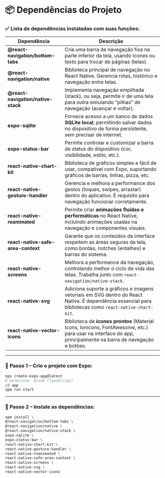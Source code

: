 # 📦 Dependências do Projeto

### ✅ **Lista de dependências instaladas com suas funções:**

| Dependência                        | Descrição                                                                                                                                                    |
| ---------------------------------- | ------------------------------------------------------------------------------------------------------------------------------------------------------------ |
| **@react-navigation/bottom-tabs**  | Cria uma barra de navegação fixa na parte inferior da tela, usando ícones ou texto para trocar de páginas (telas).                                           |
| **@react-navigation/native**       | Biblioteca principal de navegação no React Native. Gerencia rotas, histórico e navegação entre telas.                                                        |
| **@react-navigation/native-stack** | Implementa navegação empilhada (stack), ou seja, permite ir de uma tela para outra simulando "pilhas" de navegação (avançar e voltar).                       |
| **expo-sqlite**                    | Fornece acesso a um banco de dados **SQLite local**, permitindo salvar dados no dispositivo de forma persistente, sem precisar de internet.                  |
| **expo-status-bar**                | Permite controlar e customizar a barra de status do dispositivo (cor, visibilidade, estilo, etc.).                                                           |
| **react-native-chart-kit**         | Biblioteca de gráficos simples e fácil de usar, compatível com Expo, suportando gráficos de barras, linhas, pizza, etc.                                      |
| **react-native-gesture-handler**   | Gerencia e melhora a performance dos gestos (toques, swipes, arrastar) dentro do aplicativo. É requisito para navegação funcionar corretamente.              |
| **react-native-reanimated**        | Permite criar **animações fluidas e performáticas** no React Native, incluindo animações usadas na navegação e componentes visuais.                          |
| **react-native-safe-area-context** | Garante que os conteúdos da interface respeitem as áreas seguras da tela, como bordas, notches (entalhes) e barras do sistema.                               |
| **react-native-screens**           | Melhora a performance da navegação, controlando melhor o ciclo de vida das telas. Trabalha junto com `react-navigation/native-stack`.                        |
| **react-native-svg**               | Adiciona suporte a gráficos e imagens vetoriais em SVG dentro do React Native. É dependência essencial para bibliotecas como `react-native-chart-kit`.       |
| **react-native-vector-icons**      | Biblioteca de **ícones prontos** (Material Icons, Ionicons, FontAwesome, etc.) para usar na interface do app, principalmente na barra de navegação e botões. |

---

### 🚀 **Passo 1 – Crie o projeto com Expo:**

```bash
npx create-expo-app@latest
# Selecione: Blank (TypeScript)
cd app
npm run start
```

---

### 🚀 **Passo 2 – Instale as dependências:**

```bash
npm install \
@react-navigation/bottom-tabs \
@react-navigation/native \
@react-navigation/native-stack \
expo-sqlite \
expo-status-bar \
react-native-chart-kit \
react-native-gesture-handler \
react-native-reanimated \
react-native-safe-area-context \
react-native-screens \
react-native-svg \
react-native-vector-icons
```
